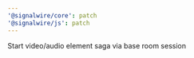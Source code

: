 ```yaml
---
'@signalwire/core': patch
'@signalwire/js': patch
---
```


Start video/audio element saga via base room session
